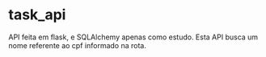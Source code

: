 # task_api
API feita em flask, e SQLAlchemy apenas como estudo. Esta API busca um nome referente ao cpf informado na rota. 
